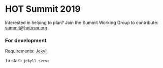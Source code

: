 # HOT Summit 2019

Interested in helping to plan? Join the Summit Working Group to contribute: summit@hotosm.org. 

### For development

Requirements: [Jekyll](http://jekyllrb.com/)

To start: `jekyll serve`
